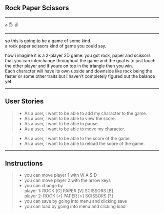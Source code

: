 ## Rock Paper Scissors
___
:fist: :raised_hand_with_fingers_splayed: :v:
___
so this is going to be a game of some kind. <br>
a rock paper scissors kind of game you could say.

how i imagine it is a 2-player 2D game. you got rock, paper and scissors that you can interchange throughout the game
and the goal is to just touch the other player and if youre on top in the triangle then you win. <br>
Each character will have its own upside and downside like rock being the faster or some other traits but I haven't
completely figured out the balance yet.<br>
___

## User Stories

>- As a user, I want to be able to add my character to the game.
>- As a user, I want to be able to view the score.
>- As a user, I want to be able to pause.
>- As a user, I want to be able to move my character.

>- As a user, I want to be able to the score of the game.
>- As a user, I want to be able to reload the score of the game.

___

## Instructions

>- you can move player 1 with W A S D
>- you can move player 2 with the arrow keys
>- you can change by <br>
>player 1: ROCK [C] PAPER [V] SCISSORS [B] <br>
>player 2: ROCK [<] PAPER [>] SCISSORS [?]
>- you can save by going into menu and clicking save
>- you can load by going into menu and clicking load

